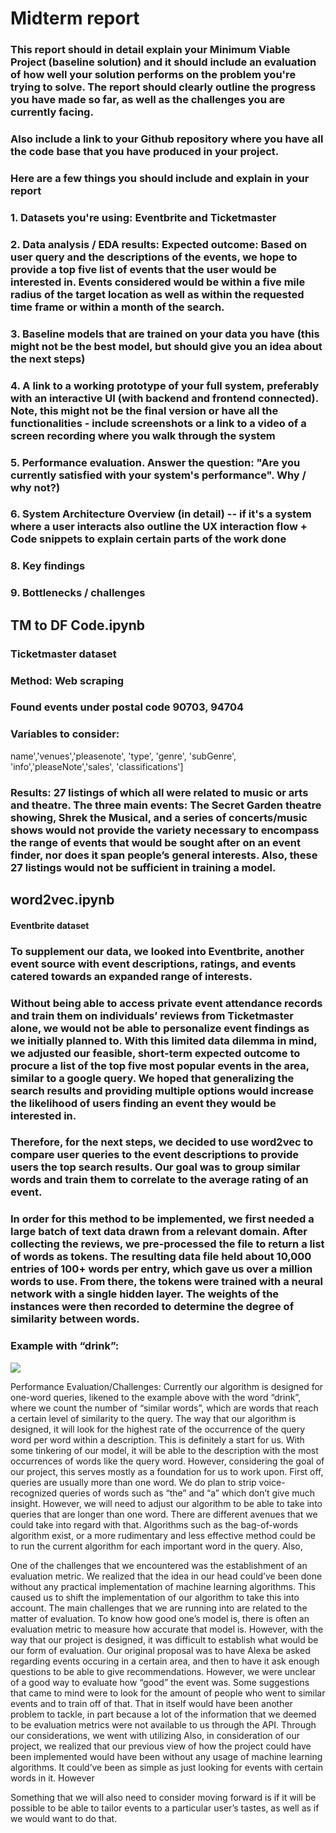 # Midterm report
### This report should in detail explain your Minimum Viable Project (baseline solution) and it should include an evaluation of how well your solution performs on the problem you're trying to solve. The report should clearly outline the progress you have made so far, as well as the challenges you are currently facing.

### Also include a link to your Github repository where you have all the code base that you have produced in your project. 

 

### Here are a few things you should include and explain in your report

### 1. Datasets you're using: Eventbrite and Ticketmaster
### 2. Data analysis / EDA results: Expected outcome: Based on user query and the descriptions of the events, we hope to provide a top five list of events that the user would be interested in. Events considered would be within a five mile radius of the target location as well as within the requested time frame or within a month of the search. 
### 3. Baseline models that are trained on your data you have (this might not be the best model, but should give you an idea about the next steps)
### 4. A link to a working prototype of your full system, preferably with an interactive UI (with backend and frontend connected). Note, this might not be the final version or have all the functionalities - include screenshots or a link to a video of a screen recording where you walk through the system
### 5. Performance evaluation. Answer the question: "Are you currently satisfied with your system's performance". Why / why not?)
### 6. System Architecture Overview (in detail) -- if it's a system where a user interacts also outline the UX interaction flow + Code snippets to explain certain parts of the work done
### 8. Key findings
### 9. Bottlenecks / challenges

## __TM to DF Code.ipynb__
### Ticketmaster dataset
### __Method__: Web scraping
### Found events under postal code 90703, 94704
### Variables to consider: 
name','venues','pleasenote', 'type', 'genre', 'subGenre', 'info','pleaseNote','sales', 'classifications']

### __Results__: 27 listings of which all were related to music or arts and theatre. The three main events: The Secret Garden theatre showing, Shrek the Musical, and a series of concerts/music shows would not provide the variety necessary to encompass the range of events that would be sought after on an event finder, nor does it span people’s general interests. Also, these 27 listings would not be sufficient in training a model. 

## word2vec.ipynb
#### Eventbrite dataset
### To supplement our data, we looked into Eventbrite, another event source with event descriptions, ratings, and events catered towards an expanded range of interests.
### Without being able to access private event attendance records and train them on individuals’ reviews from Ticketmaster alone, we would not be able to personalize event findings as we initially planned to. With this limited data dilemma in mind, we adjusted our feasible, short-term expected outcome to procure a list of the top five most popular events in the area, similar to a google query. We hoped that generalizing the search results and providing multiple options would increase the likelihood of users finding an event they would be interested in. 
### Therefore, for the next steps, we decided to use word2vec to compare user queries to the event descriptions to provide users the top search results. Our goal was to group similar words and train them to correlate to the average rating of an event. 
### In order for this method to be implemented, we first needed a large batch of text data drawn from a relevant domain. After collecting the reviews, we pre-processed the file to return a list of words as tokens. The resulting data file held about 10,000 entries of 100+ words per entry, which gave us over a million words to use. From there, the tokens were trained with a neural network with a single hidden layer. The weights of the instances were then recorded to determine the degree of similarity between words. 
### Example with “drink”:
![](/Downloads/drinknlp.png )

Performance Evaluation/Challenges:
Currently our algorithm is designed for one-word queries, likened to the example above with the word “drink”, where we count the number of “similar words”, which are words that reach a certain level of similarity to the query. The way that our algorithm is designed, it will look for the highest rate of the occurrence of the query word per word within a description. This is definitely a start for us. With some tinkering of our model, it will be able to the description with the most occurrences of words like the query word. However, considering the goal of our project, this serves mostly as a foundation for us to work upon. 
First off, queries are usually more than one word. We do plan to strip voice-recognized queries of words such as “the” and “a” which don’t give much insight. However, we will need to adjust our algorithm to be able to take into queries that are longer than one word. There are different avenues that we could take into regard with that. Algorithms such as the bag-of-words algorithm exist, or a more rudimentary and less effective method could be to run the current algorithm for each important word in the query.
Also, 


One of the challenges that we encountered was the establishment of an evaluation metric. We realized that the idea in our head could’ve been done without any practical implementation of machine learning algorithms. This caused us to shift the implementation of our algorithm to take this into account. 
The main challenges that we are running into are related to the matter of evaluation. To know how good one’s model is, there is often an evaluation metric to measure how accurate that model is. However, with the way that our project is designed, it was difficult to establish what would be our form of evaluation. Our original proposal was to have Alexa be asked regarding events occuring in a certain area, and then to have it ask enough questions to be able to give recommendations. However, we were unclear of a good way to evaluate how “good” the event was. Some suggestions that came to mind were to look for the amount of people who went to similar events and to train off of that. That in itself would have been another problem to tackle, in part because a lot of the information that we deemed to be evaluation metrics were not available to us through the API. Through our considerations, we went with utilizing 
	Also, in consideration of our project, we realized that our previous view of how the project could have been implemented would have been without any usage of machine learning algorithms. It could’ve been as simple as just looking for events with certain words in it. However
	
Something that we will also need to consider moving forward is if it will be possible to be able to tailor events to a particular user’s tastes, as well as if we would want to do that. 

 



